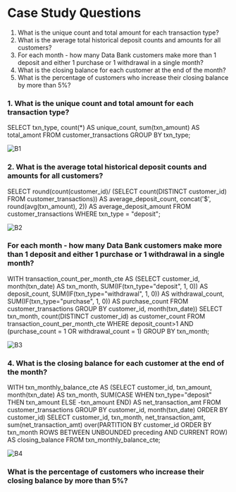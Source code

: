 # Case Study Questions

1. What is the unique count and total amount for each transaction type?
2. What is the average total historical deposit counts and amounts for all customers?
3. For each month - how many Data Bank customers make more than 1 deposit and either 1 purchase or 1 withdrawal in a single month?
4. What is the closing balance for each customer at the end of the month?
5. What is the percentage of customers who increase their closing balance by more than 5%?

### 1. What is the unique count and total amount for each transaction type?

SELECT txn_type,
       count(*) AS unique_count,
       sum(txn_amount) AS total_amont
FROM customer_transactions
GROUP BY txn_type;

![B1](https://github.com/SaamarthMeston/SQL-8-Week-Challange-Case-study-4/assets/111190817/5aa646fb-5abc-429d-8f8f-9afe874d3a00)


### 2. What is the average total historical deposit counts and amounts for all customers?

SELECT round(count(customer_id)/
               (SELECT count(DISTINCT customer_id)
                FROM customer_transactions)) AS average_deposit_count,
       concat('$', round(avg(txn_amount), 2)) AS average_deposit_amount
FROM customer_transactions
WHERE txn_type = "deposit";

![B2](https://github.com/SaamarthMeston/SQL-8-Week-Challange-Case-study-4/assets/111190817/b2527aef-fea5-48b2-84cd-4c6372777812)

### For each month - how many Data Bank customers make more than 1 deposit and either 1 purchase or 1 withdrawal in a single month?

WITH transaction_count_per_month_cte AS
  (SELECT customer_id,
          month(txn_date) AS txn_month,
          SUM(IF(txn_type="deposit", 1, 0)) AS deposit_count,
          SUM(IF(txn_type="withdrawal", 1, 0)) AS withdrawal_count,
          SUM(IF(txn_type="purchase", 1, 0)) AS purchase_count
   FROM customer_transactions
   GROUP BY customer_id,
            month(txn_date))
SELECT txn_month,
       count(DISTINCT customer_id) as customer_count
FROM transaction_count_per_month_cte
WHERE deposit_count>1
  AND (purchase_count = 1
       OR withdrawal_count = 1)
GROUP BY txn_month;

![B3](https://github.com/SaamarthMeston/SQL-8-Week-Challange-Case-study-4/assets/111190817/e5a39f06-e947-4f11-9906-31a05d9146f1)

### 4. What is the closing balance for each customer at the end of the month?

WITH txn_monthly_balance_cte AS
  (SELECT customer_id,
          txn_amount,
          month(txn_date) AS txn_month,
          SUM(CASE
                  WHEN txn_type="deposit" THEN txn_amount
                  ELSE -txn_amount
              END) AS net_transaction_amt
   FROM customer_transactions
   GROUP BY customer_id,
            month(txn_date)
   ORDER BY customer_id)
SELECT customer_id,
       txn_month,
       net_transaction_amt,
       sum(net_transaction_amt) over(PARTITION BY customer_id
                                     ORDER BY txn_month ROWS BETWEEN UNBOUNDED preceding AND CURRENT ROW) AS closing_balance
FROM txn_monthly_balance_cte;

![B4](https://github.com/SaamarthMeston/SQL-8-Week-Challange-Case-study-4/assets/111190817/321824cb-0bb3-4348-b522-5b9257e335de)

### What is the percentage of customers who increase their closing balance by more than 5%?
